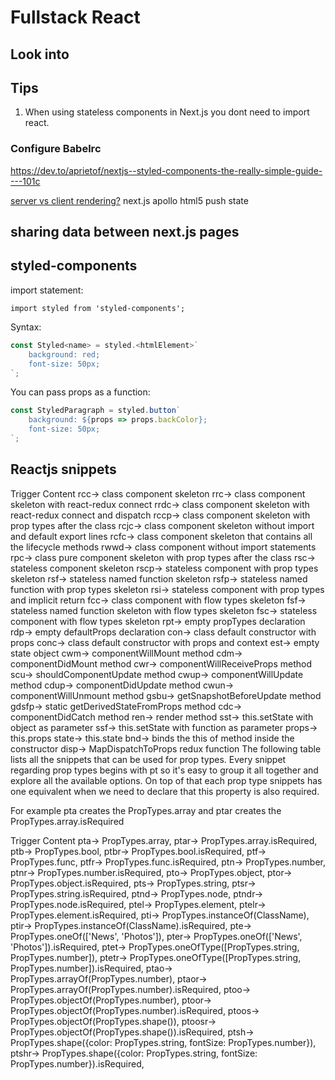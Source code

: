 # Fullstack React

## Look into

## Tips

1. When using stateless components in Next.js you dont need to import react.

### Configure Babelrc

https://dev.to/aprietof/nextjs--styled-components-the-really-simple-guide----101c

[server vs client rendering?](https://medium.freecodecamp.org/what-exactly-is-client-side-rendering-and-hows-it-different-from-server-side-rendering-bd5c786b340d)
next.js
apollo
html5 push state

## sharing data between next.js pages

## styled-components

import statement:

`import styled from 'styled-components';`

Syntax:

```js
const Styled<name> = styled.<htmlElement>`
    background: red;
    font-size: 50px;
`;
```

You can pass props as a function:

```js
const StyledParagraph = styled.button`
    background: ${props => props.backColor};
    font-size: 50px;
`;
```

## Reactjs snippets

Trigger Content
rcc→ class component skeleton
rrc→ class component skeleton with react-redux connect
rrdc→ class component skeleton with react-redux connect and dispatch
rccp→ class component skeleton with prop types after the class
rcjc→ class component skeleton without import and default export lines
rcfc→ class component skeleton that contains all the lifecycle methods
rwwd→ class component without import statements
rpc→ class pure component skeleton with prop types after the class
rsc→ stateless component skeleton
rscp→ stateless component with prop types skeleton
rsf→ stateless named function skeleton
rsfp→ stateless named function with prop types skeleton
rsi→ stateless component with prop types and implicit return
fcc→ class component with flow types skeleton
fsf→ stateless named function skeleton with flow types skeleton
fsc→ stateless component with flow types skeleton
rpt→ empty propTypes declaration
rdp→ empty defaultProps declaration
con→ class default constructor with props
conc→ class default constructor with props and context
est→ empty state object
cwm→ componentWillMount method
cdm→ componentDidMount method
cwr→ componentWillReceiveProps method
scu→ shouldComponentUpdate method
cwup→ componentWillUpdate method
cdup→ componentDidUpdate method
cwun→ componentWillUnmount method
gsbu→ getSnapshotBeforeUpdate method
gdsfp→ static getDerivedStateFromProps method
cdc→ componentDidCatch method
ren→ render method
sst→ this.setState with object as parameter
ssf→ this.setState with function as parameter
props→ this.props
state→ this.state
bnd→ binds the this of method inside the constructor
disp→ MapDispatchToProps redux function
The following table lists all the snippets that can be used for prop types. Every snippet regarding prop types begins with pt so it's easy to group it all together and explore all the available options. On top of that each prop type snippets has one equivalent when we need to declare that this property is also required.

For example pta creates the PropTypes.array and ptar creates the PropTypes.array.isRequired

Trigger Content
pta→ PropTypes.array,
ptar→ PropTypes.array.isRequired,
ptb→ PropTypes.bool,
ptbr→ PropTypes.bool.isRequired,
ptf→ PropTypes.func,
ptfr→ PropTypes.func.isRequired,
ptn→ PropTypes.number,
ptnr→ PropTypes.number.isRequired,
pto→ PropTypes.object,
ptor→ PropTypes.object.isRequired,
pts→ PropTypes.string,
ptsr→ PropTypes.string.isRequired,
ptnd→ PropTypes.node,
ptndr→ PropTypes.node.isRequired,
ptel→ PropTypes.element,
ptelr→ PropTypes.element.isRequired,
pti→ PropTypes.instanceOf(ClassName),
ptir→ PropTypes.instanceOf(ClassName).isRequired,
pte→ PropTypes.oneOf(['News', 'Photos']),
pter→ PropTypes.oneOf(['News', 'Photos']).isRequired,
ptet→ PropTypes.oneOfType([PropTypes.string, PropTypes.number]),
ptetr→ PropTypes.oneOfType([PropTypes.string, PropTypes.number]).isRequired,
ptao→ PropTypes.arrayOf(PropTypes.number),
ptaor→ PropTypes.arrayOf(PropTypes.number).isRequired,
ptoo→ PropTypes.objectOf(PropTypes.number),
ptoor→ PropTypes.objectOf(PropTypes.number).isRequired,
ptoos→ PropTypes.objectOf(PropTypes.shape()),
ptoosr→ PropTypes.objectOf(PropTypes.shape()).isRequired,
ptsh→ PropTypes.shape({color: PropTypes.string, fontSize: PropTypes.number}),
ptshr→ PropTypes.shape({color: PropTypes.string, fontSize: PropTypes.number}).isRequired,
